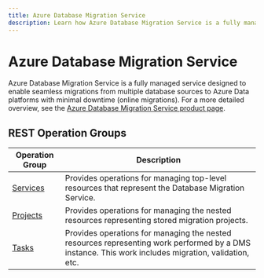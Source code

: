 ```yaml
---
title: Azure Database Migration Service
description: Learn how Azure Database Migration Service is a fully managed service designed to enable seamless migrations from multiple database sources to Azure Data platforms.
---
```

# Azure Database Migration Service

Azure Database Migration Service is a fully managed service designed to enable seamless migrations from multiple database sources to Azure Data platforms with minimal downtime (online migrations). For a more detailed overview, see the [Azure Database Migration Service product page](https://azure.microsoft.com/services/database-migration/).

## REST Operation Groups

| Operation Group | Description |
|------|------|
| [Services](xref:management.azure.com.datamigration.services) | Provides operations for managing top-level resources that represent the Database Migration Service. |
| [Projects](xref:management.azure.com.datamigration.projects) | Provides operations for managing the nested resources representing stored migration projects. |
| [Tasks](xref:management.azure.com.datamigration.tasks) | Provides operations for managing the nested resources representing work performed by a DMS instance. This work includes migration, validation, etc. |
